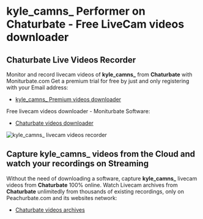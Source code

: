 # kyle_camns_ Performer on Chaturbate - Free LiveCam videos downloader

## Chaturbate Live Videos Recorder

Monitor and record livecam videos of **kyle_camns_** from **Chaturbate** with Moniturbate.com
Get a premium trial for free by just and only registering with your Email address:
* [kyle_camns_ Premium videos downloader](https://moniturbate.com/request-demo-licence-key.html)

Free livecam videos downloader - Moniturbate Software:
* [Chaturbate videos downloader](https://moniturbate.com/moniturbate-download-software.html)

![kyle_camns_ livecam videos recorder](https://peachurnet.com/templates/moniturbate-software.png)


## Capture kyle_camns_ videos from the Cloud and watch your recordings on Streaming

Without the need of downloading a software, capture **kyle_camns_** livecam videos from **Chaturbate** 100% online.
Watch Livecam archives from **Chaturbate** unlimitedly from thousands of existing recordings, only on Peachurbate.com and its websites network:
* [Chaturbate videos archives](https://peachurnet.com/)